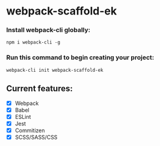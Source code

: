 # webpack-scaffold-ek

### Install webpack-cli globally:
`npm i webpack-cli -g`

### Run this command to begin creating your project:
`webpack-cli init webpack-scaffold-ek`


## Current features:
 -  [x] Webpack
 -  [x] Babel 
 -  [x] ESLint
 -  [x] Jest
 -  [x] Commitizen
 -  [x] SCSS/SASS/CSS
